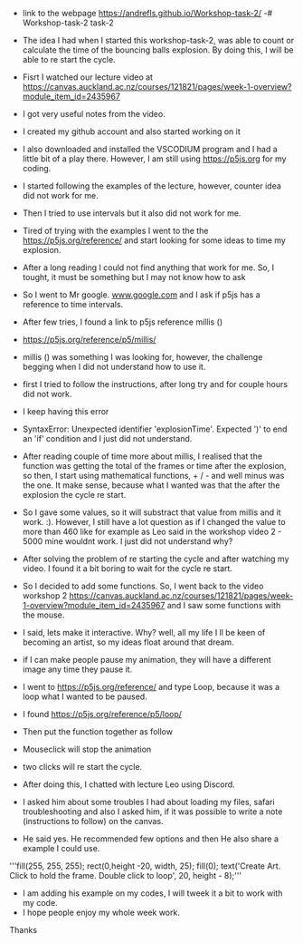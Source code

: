 - link to the webpage https://andrefls.github.io/Workshop-task-2/
-# Workshop-task-2
task-2


- The idea I had when I started this workshop-task-2, was able to count or calculate the time of the bouncing balls explosion. By doing this, I will be able to re start the cycle.
- Fisrt I watched our lecture video at https://canvas.auckland.ac.nz/courses/121821/pages/week-1-overview?module_item_id=2435967
- I got very useful notes from the video.
- I created my github account and also started working on it
- I also downloaded and installed the VSCODIUM program and I had a little bit of a play there. However, I am still using https://p5js.org for my coding.
- I started following the examples of the lecture, however, counter idea did not work for me.
- Then I tried to use intervals but it also did not work for me.
- Tired of trying with the examples I went to the the https://p5js.org/reference/ and start looking for some ideas to time my explosion.
- After a long reading I could not find anything that work for me. So, I tought, it must be something but I may not know how to ask
- So I went to Mr google. www.google.com and I ask if p5js has a reference to time intervals.
- After few tries, I found a link to p5js reference millis ()
- https://p5js.org/reference/p5/millis/
- millis () was something I was looking for, however, the challenge begging when I did not understand how to use it.
- first I tried to follow the instructions, after long try and for couple hours did not work.
- I keep having this error
- SyntaxError: Unexpected identifier 'explosionTime'. Expected ')' to end an 'if' condition and I just did not understand.
- After reading couple of time more about millis, I realised that the function was getting the total of the frames or time after the explosion, so then, I start using mathematical functions, + / - and well minus was the one. It make sense, because what I wanted was that the after the explosion the cycle re start.
- So I gave some values, so it will substract that value from millis and it work. :). However, I still have a lot question as if I changed the value to more than 460 like for example as Leo said in the workshop video 2 - 5000 mine wouldnt work. I just did not understand why?
- After solving the problem of re starting the cycle and after watching my video. I found it a bit boring to wait for the cycle re start.
- So I decided to add some functions. So, I went back to the video workshop 2 https://canvas.auckland.ac.nz/courses/121821/pages/week-1-overview?module_item_id=2435967 and I saw some functions with the mouse.
- I said, lets make it interactive. Why? well, all my life I ll be keen of becoming an artist, so my ideas float around that dream.
- if I can make people pause my animation, they will have a different image any time they pause it.
- I went to https://p5js.org/reference/ and type Loop, because it was a loop what I wanted to be paused.
- I found https://p5js.org/reference/p5/loop/
- Then put the function together as follow
- Mouseclick will stop the animation
- two clicks will re start the cycle.

  
- After doing this, I chatted with lecture Leo using Discord.
- I asked him about some troubles I had about loading my files, safari troubleshooting and also I asked him, if it was possible to write a note (instructions to follow) on the canvas.
- He said yes. He recommended few options and then He also share a example I could use.

'''fill(255, 255, 255);
  rect(0,height -20, width, 25);
  fill(0);
  text('Create Art. Click to hold the frame. Double click to loop', 20, height - 8);''' 

  
- I am adding his example on my codes, I will tweek it a bit to work with my code.
- I hope people enjoy my whole week work. 

Thanks


